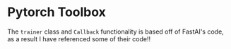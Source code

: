 # Pytorch Toolbox

The `trainer` class and `Callback` functionality is based off of FastAI's code, as a result I have referenced some of their code!!

